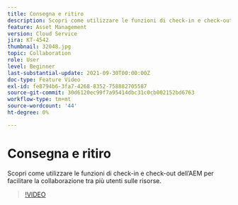```yaml
---
title: Consegna e ritiro
description: Scopri come utilizzare le funzioni di check-in e check-out dell’AEM per facilitare la collaborazione tra più utenti sulle risorse.
feature: Asset Management
version: Cloud Service
jira: KT-4542
thumbnail: 32048.jpg
topic: Collaboration
role: User
level: Beginner
last-substantial-update: 2021-09-30T00:00:00Z
doc-type: Feature Video
exl-id: fe8794b6-3fa7-4268-8352-758882705587
source-git-commit: 30d6120ec99f7a95414dbc31c0cb002152bd6763
workflow-type: tm+mt
source-wordcount: '44'
ht-degree: 0%

---
```


# Consegna e ritiro

Scopri come utilizzare le funzioni di check-in e check-out dell’AEM per facilitare la collaborazione tra più utenti sulle risorse.

>[!VIDEO](https://video.tv.adobe.com/v/32048?quality=12&learn=on)
